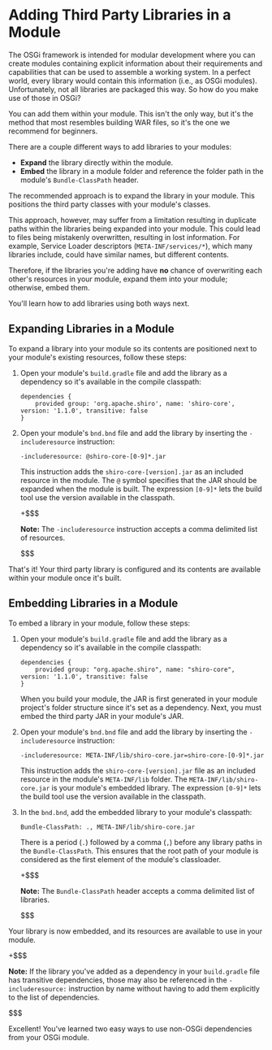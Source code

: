 # Adding Third Party Libraries in a Module

The OSGi framework is intended for modular development where you can create
modules containing explicit information about their requirements and
capabilities that can be used to assemble a working system. In a perfect world,
every library would contain this information (i.e., as OSGi modules).
Unfortunately, not all libraries are packaged this way. So how do you make use
of those in OSGi?

You can add them within your module. This isn't the only way, but it's the
method that most resembles building WAR files, so it's the one we recommend for
beginners.

There are a couple different ways to add libraries to your modules:

- **Expand** the library directly within the module.
- **Embed** the library in a module folder and reference the folder path in the
  module's `Bundle-ClassPath` header.

The recommended approach is to expand the library in your module. This positions
the third party classes with your module's classes.

This approach, however, may suffer from a limitation resulting in duplicate
paths within the libraries being expanded into your module. This could lead
to files being mistakenly overwritten, resulting in lost information. For
example, Service Loader descriptors (`META-INF/services/*`), which many
libraries include, could have similar names, but different contents.

Therefore, if the libraries you're adding have **no** chance of overwriting each
other's resources in your module, expand them into your module; otherwise, embed
them.

You'll learn how to add libraries using both ways next.

## Expanding Libraries in a Module

To expand a library into your module so its contents are positioned next to your
module's existing resources, follow these steps:

1.  Open your module's `build.gradle` file and add the library as a dependency
    so it's available in the compile classpath:

        dependencies {
            provided group: 'org.apache.shiro', name: 'shiro-core', version: '1.1.0', transitive: false
        }

2.  Open your module's `bnd.bnd` file and add the library by inserting the
    `-includeresource` instruction:

        -includeresource: @shiro-core-[0-9]*.jar

    This instruction adds the `shiro-core-[version].jar` as an included resource
    in the module. The `@` symbol specifies that the JAR should be expanded when
    the module is built. The expression `[0-9]*` lets the build tool use the
    version available in the classpath.

    +$$$

    **Note:** The `-includeresource` instruction accepts a comma delimited list
    of resources.

    $$$

That's it! Your third party library is configured and its contents are available
within your module once it's built.

## Embedding Libraries in a Module

To embed a library in your module, follow these steps:

1.  Open your module's `build.gradle` file and add the library as a dependency
    so it's available in the compile classpath:

        dependencies {
            provided group: "org.apache.shiro", name: "shiro-core", version: '1.1.0', transitive: false
        }

    When you build your module, the JAR is first generated in your module
    project's folder structure since it's set as a dependency. Next, you must
    embed the third party JAR in your module's JAR.

2.  Open your module's `bnd.bnd` file and add the library by inserting the
    `-includeresource` instruction:

        -includeresource: META-INF/lib/shiro-core.jar=shiro-core-[0-9]*.jar

    This instruction adds the `shiro-core-[version].jar` file as an included
    resource in the module's `META-INF/lib` folder. The
    `META-INF/lib/shiro-core.jar` is your module's embedded library. The
    expression `[0-9]*` lets the build tool use the version available in the
    classpath.

3.  In the `bnd.bnd`, add the embedded library to your module's classpath:

        Bundle-ClassPath: ., META-INF/lib/shiro-core.jar

    There is a period (`.`) followed by a comma (`,`) before any library paths
    in the `Bundle-ClassPath`. This ensures that the root path of your module is
    considered as the first element of the module's classloader.

    +$$$

    **Note:** The `Bundle-ClassPath` header accepts a comma delimited list of
    libraries.

    $$$

Your library is now embedded, and its resources are available to use in your
module.

+$$$

**Note:** If the library you've added as a dependency in your `build.gradle`
file has transitive dependencies, those may also be referenced in the
`-includeresource:` instruction by name without having to add them explicitly to
the list of dependencies.

$$$

Excellent! You've learned two easy ways to use non-OSGi dependencies from your
OSGi module.
